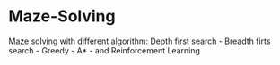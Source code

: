 # Maze-Solving
Maze solving with different algorithm:
Depth first search - 
Breadth firts search - 
Greedy - 
A* - 
and Reinforcement Learning

